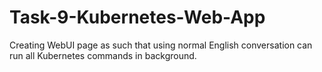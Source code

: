 # Task-9-Kubernetes-Web-App
Creating WebUI page as such that using normal English conversation can run all Kubernetes commands in background.
